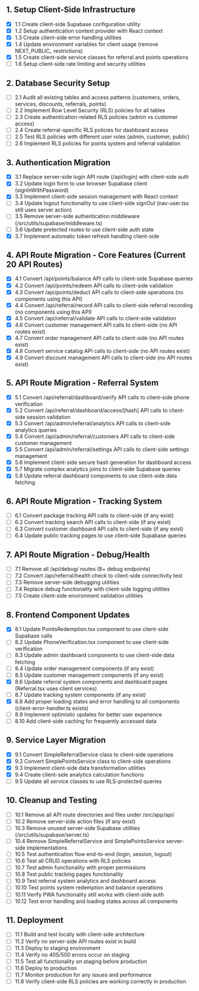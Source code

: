 ## 1. Setup Client-Side Infrastructure
- [x] 1.1 Create client-side Supabase configuration utility
- [x] 1.2 Setup authentication context provider with React context
- [x] 1.3 Create client-side error handling utilities
- [x] 1.4 Update environment variables for client usage (remove NEXT_PUBLIC_ restrictions)
- [x] 1.5 Create client-side service classes for referral and points operations
- [ ] 1.6 Setup client-side rate limiting and security utilities

## 2. Database Security Setup
- [ ] 2.1 Audit all existing tables and access patterns (customers, orders, services, discounts, referrals, points)
- [ ] 2.2 Implement Row Level Security (RLS) policies for all tables
- [ ] 2.3 Create authentication-related RLS policies (admin vs customer access)
- [ ] 2.4 Create referral-specific RLS policies for dashboard access
- [ ] 2.5 Test RLS policies with different user roles (admin, customer, public)
- [ ] 2.6 Implement RLS policies for points system and referral validation

## 3. Authentication Migration
- [x] 3.1 Replace server-side login API route (/api/login) with client-side auth
- [x] 3.2 Update login form to use browser Supabase client (signInWithPassword)
- [x] 3.3 Implement client-side session management with React context
- [ ] 3.4 Update logout functionality to use client-side signOut (nav-user.tsx still uses server action)
- [ ] 3.5 Remove server-side authentication middleware (/src/utils/supabase/middleware.ts)
- [ ] 3.6 Update protected routes to use client-side auth state
- [x] 3.7 Implement automatic token refresh handling client-side

## 4. API Route Migration - Core Features (Current 20 API Routes)
- [x] 4.1 Convert /api/points/balance API calls to client-side Supabase queries
- [x] 4.2 Convert /api/points/redeem API calls to client-side validation
- [x] 4.3 Convert /api/points/deduct API calls to client-side operations (no components using this API)
- [x] 4.4 Convert /api/referral/record API calls to client-side referral recording (no components using this API)
- [x] 4.5 Convert /api/referral/validate API calls to client-side validation
- [x] 4.6 Convert customer management API calls to client-side (no API routes exist)
- [x] 4.7 Convert order management API calls to client-side (no API routes exist)
- [x] 4.8 Convert service catalog API calls to client-side (no API routes exist)
- [x] 4.9 Convert discount management API calls to client-side (no API routes exist)

## 5. API Route Migration - Referral System
- [x] 5.1 Convert /api/referral/dashboard/verify API calls to client-side phone verification
- [x] 5.2 Convert /api/referral/dashboard/access/[hash] API calls to client-side session validation
- [x] 5.3 Convert /api/admin/referral/analytics API calls to client-side analytics queries
- [x] 5.4 Convert /api/admin/referral/customers API calls to client-side customer management
- [x] 5.5 Convert /api/admin/referral/settings API calls to client-side settings management
- [x] 5.6 Implement client-side secure hash generation for dashboard access
- [x] 5.7 Migrate complex analytics joins to client-side Supabase queries
- [x] 5.8 Update referral dashboard components to use client-side data fetching

## 6. API Route Migration - Tracking System
- [ ] 6.1 Convert package tracking API calls to client-side (if any exist)
- [ ] 6.2 Convert tracking search API calls to client-side (if any exist)
- [ ] 6.3 Convert customer dashboard API calls to client-side (if any exist)
- [ ] 6.4 Update public tracking pages to use client-side Supabase queries

## 7. API Route Migration - Debug/Health
- [ ] 7.1 Remove all /api/debug/ routes (8+ debug endpoints)
- [ ] 7.2 Convert /api/referral/health check to client-side connectivity test
- [ ] 7.3 Remove server-side debugging utilities
- [ ] 7.4 Replace debug functionality with client-side logging utilities
- [ ] 7.5 Create client-side environment validation utilities

## 8. Frontend Component Updates
- [x] 8.1 Update PointsRedemption.tsx component to use client-side Supabase calls
- [ ] 8.2 Update PhoneVerification.tsx component to use client-side verification
- [ ] 8.3 Update admin dashboard components to use client-side data fetching
- [ ] 8.4 Update order management components (if any exist)
- [ ] 8.5 Update customer management components (if any exist)
- [x] 8.6 Update referral system components and dashboard pages (Referral.tsx uses client services)
- [ ] 8.7 Update tracking system components (if any exist)
- [x] 8.8 Add proper loading states and error handling to all components (client-error-handler.ts exists)
- [ ] 8.9 Implement optimistic updates for better user experience
- [ ] 8.10 Add client-side caching for frequently accessed data

## 9. Service Layer Migration
- [x] 9.1 Convert SimpleReferralService class to client-side operations
- [x] 9.2 Convert SimplePointsService class to client-side operations
- [x] 9.3 Implement client-side data transformation utilities
- [x] 9.4 Create client-side analytics calculation functions
- [ ] 9.5 Update all service classes to use RLS-protected queries

## 10. Cleanup and Testing
- [ ] 10.1 Remove all API route directories and files under /src/app/api/
- [ ] 10.2 Remove server-side action files (if any exist)
- [ ] 10.3 Remove unused server-side Supabase utilities (/src/utils/supabase/server.ts)
- [ ] 10.4 Remove SimpleReferralService and SimplePointsService server-side implementations
- [ ] 10.5 Test authentication flow end-to-end (login, session, logout)
- [ ] 10.6 Test all CRUD operations with RLS policies
- [ ] 10.7 Test admin functionality with proper permissions
- [ ] 10.8 Test public tracking pages functionality
- [ ] 10.9 Test referral system analytics and dashboard access
- [ ] 10.10 Test points system redemption and balance operations
- [ ] 10.11 Verify PWA functionality still works with client-side auth
- [ ] 10.12 Test error handling and loading states across all components

## 11. Deployment
- [ ] 11.1 Build and test locally with client-side architecture
- [ ] 11.2 Verify no server-side API routes exist in build
- [ ] 11.3 Deploy to staging environment
- [ ] 11.4 Verify no 405/500 errors occur on staging
- [ ] 11.5 Test all functionality on staging before production
- [ ] 11.6 Deploy to production
- [ ] 11.7 Monitor production for any issues and performance
- [ ] 11.8 Verify client-side RLS policies are working correctly in production
